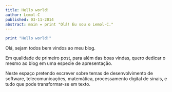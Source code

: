 ```yaml
---
title: Hello world!
author: Lemol-C
published: 03-11-2014
abstract: main = print "Olá! Eu sou o Lemol-C."
---
```



~~~haskell
print "Hello world!"
~~~

Olá, sejam todos bem vindos ao meu blog.

Em qualidade de primeiro post, para além das boas vindas, quero dedicar o mesmo ao blog em uma especie de apresentação.

Neste espaço pretendo escrever sobre temas de desenvolvimento de software, telecomunicações, matemática, processamento 
digital de sinais, e tudo que pode transformar-se em texto.
